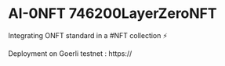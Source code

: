 # AI-0NFT 746200LayerZeroNFT
Integrating ONFT standard in a #NFT collection ⚡️
 
Deployment on Goerli testnet : https://
